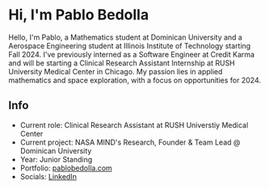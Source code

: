 # Hi, I'm Pablo Bedolla
Hello, I'm Pablo, a Mathematics student at Dominican University and a Aerospace Engineering student at Illinois Institute of Technology starting Fall 2024. I've previously interned as a Software Engineer at Credit Karma and will be starting a Clinical Research Assistant Internship at RUSH University Medical Center in Chicago. My passion lies in applied mathematics and space exploration, with a focus on opportunities for 2024. 

## Info

- Current role: Clinical Research Assistant at RUSH Universtiy Medical Center
- Current project: NASA MIND's Research, Founder & Team Lead @ Dominican University 
- Year: Junior Standing
- Portfolio: [pablobedolla.com](https://pablobedolla.com/)
- Socials: [LinkedIn](https://www.linkedin.com/in/bedolpab/)  
